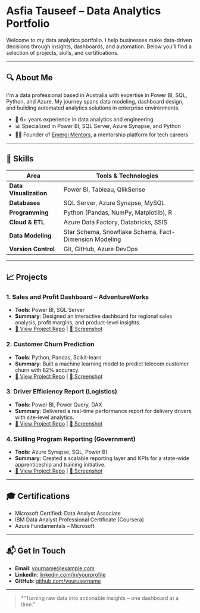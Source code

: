 # Asfia Tauseef – Data Analytics Portfolio

Welcome to my data analytics portfolio. I help businesses make data-driven decisions through insights, dashboards, and automation. Below you’ll find a selection of projects, skills, and certifications.

---
## 🔍 About Me

I'm a data professional based in Australia with expertise in Power BI, SQL, Python, and Azure. My journey spans data modeling, dashboard design, and building automated analytics solutions in enterprise environments.

- 💼 6+ years experience in data analytics and engineering
- 📊 Specialized in Power BI, SQL Server, Azure Synapse, and Python
- 👨‍🏫 Founder of [Emergi Mentors](https://emergimentors.com.au), a mentorship platform for tech careers

---

## 🧠 Skills

| Area                  | Tools & Technologies                                             |
|-----------------------|------------------------------------------------------------------|
| **Data Visualization**| Power BI, Tableau, QlikSense                                    |
| **Databases**         | SQL Server, Azure Synapse, MySQL                                 |
| **Programming**       | Python (Pandas, NumPy, Matplotlib), R                            |
| **Cloud & ETL**       | Azure Data Factory, Databricks, SSIS                             |
| **Data Modeling**     | Star Schema, Snowflake Schema, Fact-Dimension Modeling           |
| **Version Control**   | Git, GitHub, Azure DevOps                                        |

---

## 📈 Projects

### 1. **Sales and Profit Dashboard – AdventureWorks**
- **Tools**: Power BI, SQL Server
- **Summary**: Designed an interactive dashboard for regional sales analysis, profit margins, and product-level insights.
- [🔗 View Project Repo](#) | [📸 Screenshot](#)

### 2. **Customer Churn Prediction**
- **Tools**: Python, Pandas, Scikit-learn
- **Summary**: Built a machine learning model to predict telecom customer churn with 82% accuracy.
- [🔗 View Project Repo](#) | [📸 Screenshot](#)

### 3. **Driver Efficiency Report (Logistics)**
- **Tools**: Power BI, Power Query, DAX
- **Summary**: Delivered a real-time performance report for delivery drivers with site-level analytics.
- [🔗 View Project Repo](#) | [📸 Screenshot](#)

### 4. **Skilling Program Reporting (Government)**
- **Tools**: Azure Synapse, SQL, Power BI
- **Summary**: Created a scalable reporting layer and KPIs for a state-wide apprenticeship and training initiative.
- [🔗 View Project Repo](#) | [📸 Screenshot](#)

---

## 🎓 Certifications

- Microsoft Certified: Data Analyst Associate
- IBM Data Analyst Professional Certificate (Coursera)
- Azure Fundamentals – Microsoft

---

## 📬 Get In Touch

- **Email**: yourname@example.com  
- **LinkedIn**: [linkedin.com/in/yourprofile](https://linkedin.com/in/yourprofile)  
- **GitHub**: [github.com/yourusername](https://github.com/yourusername)

---

> *“Turning raw data into actionable insights – one dashboard at a time.”
